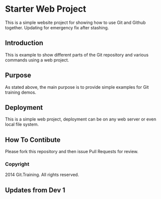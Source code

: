 # Starter Web Project

This is a simple website project for 
showing how to use Git and Github together.
Updating for emergency fix after stashing.

## Introduction

This is example to show different parts of the
Git repository and various commands using a 
web project.

## Purpose

As stated above, the main purpose is to
provide simple examples for Git training demos.

## Deployment

This is a simple web project, deployment
can be on any web server or even local
file system.

## How To Contibute

Please fork this repository and then issue Pull Requests
for review.

### Copyright

2014 Git.Training. All rights reserved.

## Updates from Dev 1
